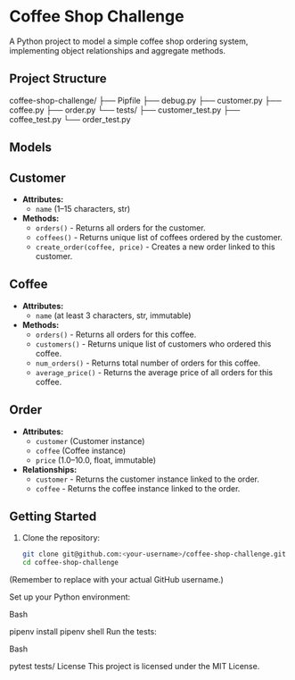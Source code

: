 

# Coffee Shop Challenge

A Python project to model a simple coffee shop ordering system, implementing object relationships and aggregate methods.

## Project Structure


coffee-shop-challenge/
├── Pipfile
├── debug.py
├── customer.py
├── coffee.py
├── order.py
└── tests/
├── customer_test.py
├── coffee_test.py
└── order_test.py

## Models

## Customer
- **Attributes:**
  - `name` (1–15 characters, str)
- **Methods:**
  - `orders()` - Returns all orders for the customer.
  - `coffees()` - Returns unique list of coffees ordered by the customer.
  - `create_order(coffee, price)` - Creates a new order linked to this customer.

## Coffee
- **Attributes:**
  - `name` (at least 3 characters, str, immutable)
- **Methods:**
  - `orders()` - Returns all orders for this coffee.
  - `customers()` - Returns unique list of customers who ordered this coffee.
  - `num_orders()` - Returns total number of orders for this coffee.
  - `average_price()` - Returns the average price of all orders for this coffee.

## Order
- **Attributes:**
  - `customer` (Customer instance)
  - `coffee` (Coffee instance)
  - `price` (1.0–10.0, float, immutable)
- **Relationships:**
  - `customer` - Returns the customer instance linked to the order.
  - `coffee` - Returns the coffee instance linked to the order.

## Getting Started

1. Clone the repository:
   ```bash
   git clone git@github.com:<your-username>/coffee-shop-challenge.git
   cd coffee-shop-challenge
(Remember to replace <your-username> with your actual GitHub username.)

Set up your Python environment:

Bash

pipenv install
pipenv shell
Run the tests:

Bash

pytest tests/
License
This project is licensed under the MIT License.